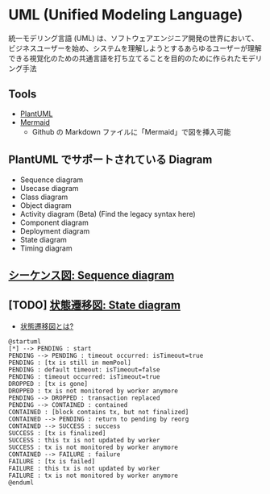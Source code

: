 # UML (Unified Modeling Language)

統一モデリング言語 (UML) は、ソフトウェアエンジニア開発の世界において、ビジネスユーザーを始め、システムを理解しようとするあらゆるユーザーが理解できる視覚化のための共通言語を打ち立てることを目的のために作られたモデリング手法

## Tools

- [PlantUML](https://github.com/plantuml/plantuml)
- [Mermaid](https://mermaid.js.org/#/)
  - Github の Markdown ファイルに「Mermaid」で図を挿入可能

## PlantUML でサポートされている Diagram

- Sequence diagram
- Usecase diagram
- Class diagram
- Object diagram
- Activity diagram (Beta) (Find the legacy syntax here)
- Component diagram
- Deployment diagram
- State diagram
- Timing diagram

## [シーケンス図: Sequence diagram](https://plantuml.com/sequence-diagram)

## [TODO] [状態遷移図: State diagram](https://plantuml.com/state-diagram)

- [状態遷移図とは?](https://jp.mathworks.com/discovery/state-diagram.html)

```plantuml
@startuml
[*] --> PENDING : start
PENDING --> PENDING : timeout occurred: isTimeout=true
PENDING : [tx is still in memPool]
PENDING : default timeout: isTimeout=false
PENDING : timeout occurred: isTimeout=true
DROPPED : [tx is gone]
DROPPED : tx is not monitored by worker anymore
PENDING --> DROPPED : transaction replaced
PENDING --> CONTAINED : contained
CONTAINED : [block contains tx, but not finalized]
CONTAINED --> PENDING : return to pending by reorg
CONTAINED --> SUCCESS : success
SUCCESS : [tx is finalized]
SUCCESS : this tx is not updated by worker
SUCCESS : tx is not monitored by worker anymore
CONTAINED --> FAILURE : failure
FAILURE : [tx is failed]
FAILURE : this tx is not updated by worker
FAILURE : tx is not monitored by worker anymore
@enduml
```
